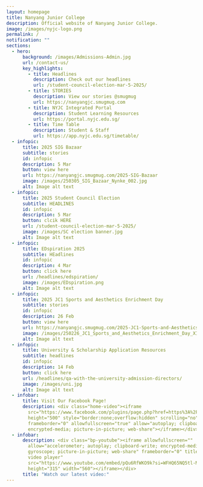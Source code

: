 ```yaml
---
layout: homepage
title: Nanyang Junior College
description: Official website of Nanyang Junior College.
image: /images/nyjc-logo.png
permalink: /
notification: ""
sections:
  - hero:
      background: /images/Admissions-Admin.jpg
      url: /contact-us/
      key_highlights:
        - title: Headlines
          description: Check out our headlines
          url: /student-council-election-mar-5-2025/
        - title: STORIES
          description: View our stories @smugmug
          url: https://nanyangjc.smugmug.com
        - title: NYJC Integrated Portal
          description: Student Learning Resources
          url: https://portal.nyjc.edu.sg/
        - title: Time Table
          description: Student & Staff
          url: https://app.nyjc.edu.sg/timetable/
  - infopic:
      title: 2025 SIG Bazaar
      subtitle: stories
      id: infopic
      description: 5 Mar
      button: view here
      url: https://nanyangjc.smugmug.com/2025-SIG-Bazaar
      image: /images/250305_SIG_Bazaar_Nynke_002.jpg
      alt: Image alt text
  - infopic:
      title: 2025 Student Council Election
      subtitle: HEADLINES
      id: infopic
      description: 5 Mar
      button: clcik HERE
      url: /student-council-election-mar-5-2025/
      image: /images/SC election banner.jpg
      alt: Image alt text
  - infopic:
      title: EDspiration 2025
      subtitle: HEadlines
      id: infopic
      description: 4 Mar
      button: click here
      url: /headlines/edspiration/
      image: /images/EDspiration.png
      alt: Image alt text
  - infopic:
      title: 2025 JC1 Sports and Aesthetics Enrichment Day
      subtitle: stories
      id: infopic
      description: 26 Feb
      button: view here
      url: https://nanyangjc.smugmug.com/2025-JC1-Sports-and-Aesthetics-Enrichment-Day
      image: /images/250226_JC1_Sports_and_Aesthetics_Enrichment_Day_XIN_HUI_050.jpg
      alt: Image alt text
  - infopic:
      title: University & Scholarship Application Resources
      subtitle: headlines
      id: infopic
      description: 14 Feb
      button: click here
      url: /headlines/qa-with-the-university-admission-directors/
      image: /images/uni.jpg
      alt: Image alt text
  - infobar:
      title: Visit Our Facebook Page!
      description: <div class="home-video"><iframe
        src="https://www.facebook.com/plugins/page.php?href=https%3A%2F%2Fwww.facebook.com%2FNanyangjc%2F&tabs=timeline&width=340&height=500&small_header=false&adapt_container_width=true&hide_cover=false&show_facepile=true&appId"
        height="500" style="border:none;overflow:hidden" scrolling="no"
        frameborder="0" allowfullscreen="true" allow="autoplay; clipboard-write;
        encrypted-media; picture-in-picture; web-share"></iframe></div>
  - infobar:
      description: <div class="bp-youtube"><iframe allowfullscreen=""
        allow="accelerometer; autoplay; clipboard-write; encrypted-media;
        gyroscope; picture-in-picture; web-share" frameborder="0" title="YouTube
        video player"
        src="https://www.youtube.com/embed/pQu6RfWKO9k?si=WFHQ65NQ5tl-M84f"
        height="315" width="560"></iframe></div>
      title: "Watch our latest video:"
---
```

